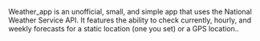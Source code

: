  Weather_app  is an unofficial, small, and simple app that uses the National Weather Service API. It features the ability to check currently, hourly, and weekly forecasts for a static location (one you set) or a GPS location..
